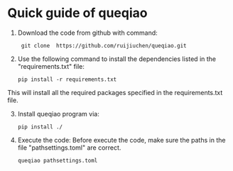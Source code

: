 # Quick guide of queqiao
1. Download the code from github with command:

   	    git clone  https://github.com/ruijiuchen/queqiao.git

2. Use the following command to install the dependencies listed in the "requirements.txt" file:

       pip install -r requirements.txt
   
This will install all the required packages specified in the requirements.txt file.

3. Install queqiao program via:

   	   pip install ./

4. Execute the code:
Before execute the code, make sure the paths in the file "pathsettings.toml" are correct.

       queqiao pathsettings.toml